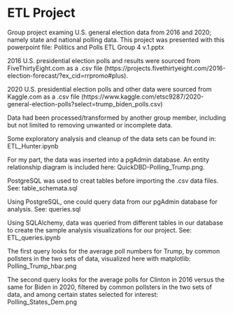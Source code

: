# ETL Project
<p>Group project examing U.S. general election data from 2016 and 2020; namely state and national polling data.  This project was presented with this powerpoint file: Politics and Polls ETL Group 4 v.1.pptx</p>
<p>2016 U.S. presidential election polls and results were sourced from FiveThirtyEight.com as a .csv file (https://projects.fivethirtyeight.com/2016-election-forecast/?ex_cid=rrpromo#plus).</p>
<p>2020 U.S. presidential election polls and other data were sourced from Kaggle.com as a .csv file (https://www.kaggle.com/etsc9287/2020-general-election-polls?select=trump_biden_polls.csv)</p>
<p>Data had been processed/transformed by another group member, including but not limited to removing unwanted or incomplete data.</p>
<p>Some exploratory analysis and cleanup of the data sets can be found in: ETL_Hunter.ipynb</p>
<p>For my part, the data was inserted into a pgAdmin database.  An entity relationship diagram is included here: QuickDBD-Polling_Trump.png.</p>
<p>PostgreSQL was used to creat tables before importing the .csv data files.  See: table_schemata.sql</p>
<p>Using PostgreSQL, one could query data from our pgAdmin database for analysis.  See: queries.sql</p>
<p>Using SQLAlchemy, data was queried from different tables in our database to create the sample analysis visualizations for our project.  See: ETL_queries.ipynb</p>
<p>The first query looks for the average poll numbers for Trump, by common pollsters in the two sets of data, visualized here with matplotlib: Polling_Trump_hbar.png</p>
<p>The second query looks for the average polls for Clinton in 2016 versus the same for Biden in 2020, filtered by common pollsters in the two sets of data, and among certain states selected for interest: Polling_States_Dem.png